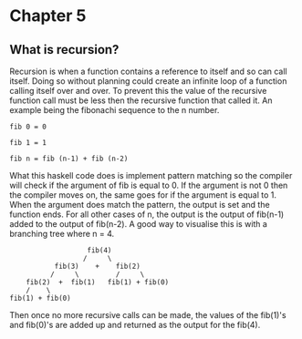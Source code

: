 # Chapter 5 
## What is recursion?
Recursion is when a function contains a reference to itself and so can call itself. Doing so without planning could create an infinite loop of a function calling itself over and over. To prevent this the value of the recursive function call must be less then the recursive function that called it. An example being the fibonachi sequence to the n number. 

`fib 0 = 0`

`fib 1 = 1`

`fib n = fib (n-1) + fib (n-2)`

What this haskell code does is implement pattern matching so the compiler will check if the argument of fib is equal to 0. If the argument is not 0 then the compiler moves on, the same goes for if the argument is equal to 1. When the argument does match the pattern, the output is set and the function ends. For all other cases of n, the output is the output of fib(n-1) added to the output of fib(n-2). A good way to visualise this is with a branching tree where n = 4.

                       fib(4)
                      /     \
               fib(3)    +    fib(2)
              /     \         /     \
        fib(2)  +  fib(1)   fib(1) + fib(0)
        /    \      
    fib(1) + fib(0)
    
Then once no more recursive calls can be made, the values of the fib(1)'s and fib(0)'s are added up and returned as the output for the fib(4).
